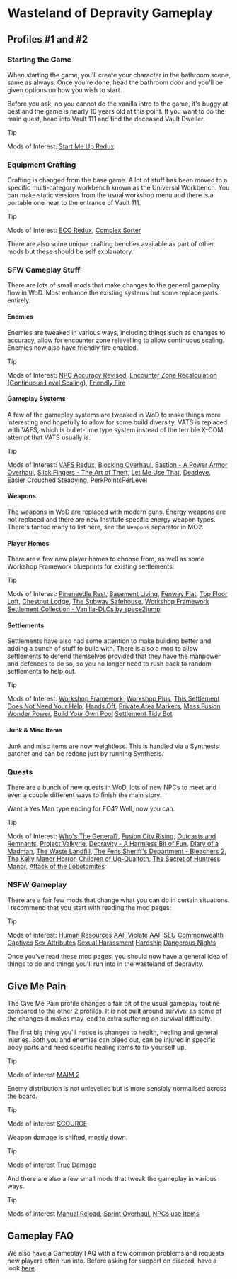 # Wasteland of Depravity Gameplay

## Profiles #1 and #2

### Starting the Game
When starting the game, you'll create your character in the bathroom scene, same as always. Once you're done, head the bathroom door and you'll be given options on how you wish to start. 

Before you ask, no you cannot do the vanilla intro to the game, it's buggy at best and the game is nearly 10 years old at this point. If you want to do the main quest, head into Vault 111 and find the deceased Vault Dweller.

> [!TIP]
> Mods of Interest: 
> [Start Me Up Redux](https://www.nexusmods.com/fallout4/mods/56984)

### Equipment Crafting
Crafting is changed from the base game. A lot of stuff has been moved to a specific multi-category workbench known as the Universal Workbench. You can make static versions from the usual workshop menu and there is a portable one near to the entrance of Vault 111.

> [!TIP]
> Mods of Interest: 
> [ECO Redux](https://www.nexusmods.com/fallout4/mods/67679), 
> [Complex Sorter](https://www.nexusmods.com/fallout4/mods/48826)

There are also some unique crafting benches available as part of other mods but these should be self explanatory.

### SFW Gameplay Stuff
There are lots of small mods that make changes to the general gameplay flow in WoD. Most enhance the existing systems but some replace parts entirely.

#### Enemies
Enemies are tweaked in various ways, including things such as changes to accuracy, allow for encounter zone relevelling to allow continuous scaling. Enemies now also have friendly fire enabled.

> [!TIP]
> Mods of Interest: 
> [NPC Accuracy Revised](https://www.nexusmods.com/fallout4/mods/58451), 
> [Encounter Zone Recalculation (Continuous Level Scaling)](https://www.nexusmods.com/fallout4/mods/45674), 
> [Friendly Fire](https://www.nexusmods.com/fallout4/mods/74000)

#### Gameplay Systems
A few of the gameplay systems are tweaked in WoD to make things more interesting and hopefully to allow for some build diversity. VATS is replaced with VAFS, which is bullet-time type system instead of the terrible X-COM attempt that VATS usually is.

> [!TIP]
> Mods of Interest: 
> [VAFS Redux](https://www.nexusmods.com/fallout4/mods/36519),
> [Blocking Overhaul](https://www.nexusmods.com/fallout4/mods/73333),
> [Bastion - A Power Armor Overhaul](https://www.nexusmods.com/fallout4/mods/75184),
> [Slick Fingers - The Art of Theft](https://www.nexusmods.com/fallout4/mods/74305),
> [Let Me Use That](https://www.nexusmods.com/fallout4/mods/74440),
> [Deadeye](https://www.nexusmods.com/fallout4/mods/75439),
> [Easier Crouched Steadying](https://www.nexusmods.com/fallout4/mods/74441),
> [PerkPointsPerLevel](https://www.nexusmods.com/fallout4/mods/3938)

#### Weapons
The weapons in WoD are replaced with modern guns. Energy weapons are not replaced and there are new Institute specific energy weapon types. There's far too many to list here, see the `Weapons` separator in MO2.

#### Player Homes
There are a few new player homes to choose from, as well as some Workshop Framework blueprints for existing settlements.

> [!TIP]
> Mods of Interest: 
> [Pineneedle Rest](https://www.nexusmods.com/fallout4/mods/60181),
> [Basement Living](https://www.nexusmods.com/fallout4/mods/10967),
> [Fenway Flat](https://www.nexusmods.com/fallout4/mods/58747),
> [Top Floor Loft](https://www.nexusmods.com/fallout4/mods/67032),
> [Chestnut Lodge](https://www.nexusmods.com/fallout4/mods/25033),
> [The Subway Safehouse](https://web.archive.org/web/20231029152710/https://www.nexusmods.com/fallout4/mods/35255),
> [Workshop Framework Settlement Collection - Vanilla-DLCs by space2jump](https://www.nexusmods.com/fallout4/mods/66509)

#### Settlements
Settlements have also had some attention to make building better and adding a bunch of stuff to build with. There is also a mod to allow settlements to defend themselves provided that they have the manpower and defences to do so, so you no longer need to rush back to random settlements to help out.

> [!TIP]
> Mods of Interest: 
> [Workshop Framework](https://www.nexusmods.com/fallout4/mods/35004),
> [Workshop Plus](https://www.nexusmods.com/fallout4/mods/35005),
> [This Settlement Does Not Need Your Help](https://www.nexusmods.com/fallout4/mods/63998),
> [Hands Off](https://www.nexusmods.com/fallout4/mods/26171),
> [Private Area Markers](https://www.nexusmods.com/fallout4/mods/26377),
> [Mass Fusion Wonder Power](https://www.nexusmods.com/fallout4/mods/37486),
> [Build Your Own Pool](https://www.nexusmods.com/fallout4/mods/13316)
> [Settlement Tidy Bot](https://www.nexusmods.com/fallout4/mods/33217)

#### Junk & Misc Items
Junk and misc items are now weightless. This is handled via a Synthesis patcher and can be redone just by running Synthesis.

### Quests
There are a bunch of new quests in WoD, lots of new NPCs to meet and even a couple different ways to finish the main story.

Want a Yes Man type ending for FO4? Well, now you can.

> [!TIP]
> Mods of Interest: 
> [Who's The General?](https://www.nexusmods.com/fallout4/mods/59019),
> [Fusion City Rising](https://www.nexusmods.com/fallout4/mods/16423),
> [Outcasts and Remnants](https://www.nexusmods.com/fallout4/mods/21469),
> [Project Valkyrie](https://www.nexusmods.com/fallout4/mods/28085),
> [Depravity - A Harmless Bit of Fun](https://www.nexusmods.com/fallout4/mods/35513),
> [Diary of a Madman](https://www.nexusmods.com/fallout4/mods/45546),
> [The Waste Landfill](https://www.nexusmods.com/fallout4/mods/35344),
> [The Fens Sheriff's Department - Bleachers 2](https://www.nexusmods.com/fallout4/mods/68276),
> [The Kelly Manor Horror](https://www.nexusmods.com/fallout4/mods/27657),
> [Children of Ug-Qualtoth](https://www.nexusmods.com/fallout4/mods/43527),
> [The Secret of Huntress Manor](https://www.nexusmods.com/fallout4/mods/27311),
> [Attack of the Lobotomites](https://www.nexusmods.com/fallout4/mods/51787)

### NSFW Gameplay
There are a fair few mods that change what you can do in certain situations. I recommend that you start with reading the mod pages:

> [!TIP]
> Mods of interest:
> [Human Resources](https://www.loverslab.com/topic/156546-human-resources/)
> [AAF Violate](https://www.loverslab.com/files/file/6657-aaf-violate/)
> [AAF SEU](https://www.loverslab.com/files/file/7281-aaf-sex-em-up/)
> [Commonwealth Captives](https://www.loverslab.com/files/file/14493-commonwealth-captives/)
> [Sex Attributes](https://www.loverslab.com/files/file/5436-aaf-sex-attributes-framework-4172023/)
> [Sexual Harassment](https://www.loverslab.com/files/file/5487-aaf-sexual-harassment-6242023/)
> [Hardship](https://www.loverslab.com/files/file/10387-aaf-hardship-beggar-whore/)
> [Dangerous Nights](https://www.loverslab.com/files/file/12719-aaf-dangerous-nights/)

Once you've read these mod pages, you should now have a general idea of things to do and things you'll run into in the wasteland of depravity.

## Give Me Pain
The Give Me Pain profile changes a fair bit of the usual gameplay routine compared to the other 2 profiles. It is not built around survival as some of the changes it makes may lead to extra suffering on survival difficulty.

The first big thing you'll notice is changes to health, healing and general injuries. Both you and enemies can bleed out, can be injured in specific body parts and need specific healing items to fix yourself up.

> [!TIP]
> Mods of interest
> [MAIM 2](https://www.nexusmods.com/fallout4/mods/58964)

Enemy distribution is not unlevelled but is more sensibly normalised across the board.

> [!TIP]
> Mods of interest
> [SCOURGE](https://www.nexusmods.com/fallout4/mods/60917)

Weapon damage is shifted, mostly down.

> [!TIP]
> Mods of interest
> [True Damage](https://www.nexusmods.com/fallout4/mods/66071)

And there are also a few small mods that tweak the gameplay in various ways.

> [!TIP]
> Mods of interest
> [Manual Reload](https://www.nexusmods.com/fallout4/mods/76076),
> [Sprint Overhaul](https://www.nexusmods.com/fallout4/mods/74444),
> [NPCs use Items](https://www.nexusmods.com/fallout4/mods/73717)

## Gameplay FAQ
We also have a Gameplay FAQ with a few common problems and requests new players often run into.
Before asking for support on discord, have a look [here](GameplayFAQ.md).